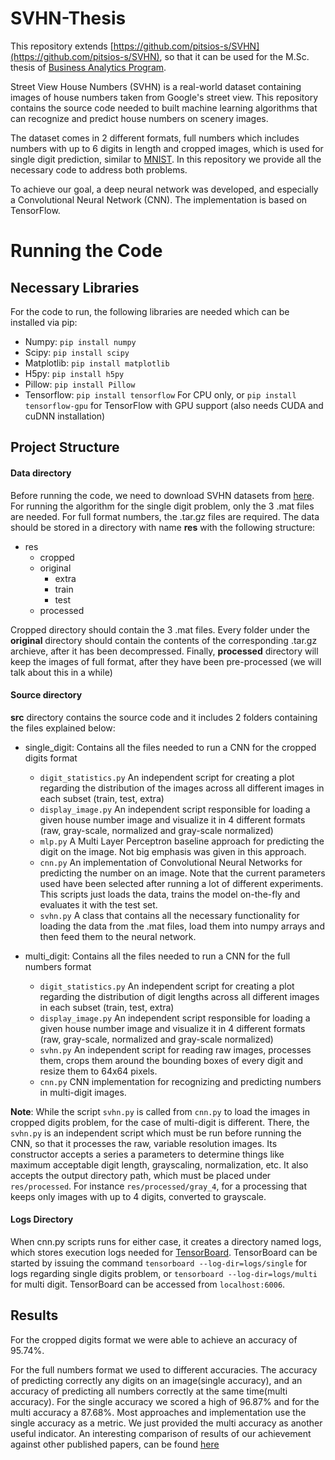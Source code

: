# SVHN-Thesis
This repository extends [https://github.com/pitsios-s/SVHN](https://github.com/pitsios-s/SVHN), so that it can be
used for the M.Sc. thesis of [Business Analytics Program](http://analytics.aueb.gr/).

Street View House Numbers (SVHN) is a real-world dataset containing images of house numbers taken from Google's street view. This repository contains the source code needed to built machine learning algorithms that can recognize and predict house numbers on scenery images.

The dataset comes in 2 different formats, full numbers which includes numbers with up to 6 digits in length and cropped images, which is used for single digit prediction, similar to [MNIST](http://yann.lecun.com/exdb/mnist/). In this repository we provide all the necessary code to address both problems.

To achieve our goal, a deep neural network was developed, and especially a Convolutional Neural Network (CNN). The implementation is based on TensorFlow.

# Running the Code

## Necessary Libraries
For the code to run, the following libraries are needed which can be installed via pip:
* Numpy: `pip install numpy`
* Scipy: `pip install scipy`
* Matplotlib: `pip install matplotlib`
* H5py: `pip install h5py`
* Pillow: `pip install Pillow`
* Tensorflow: `pip install tensorflow` For CPU only, or `pip install tensorflow-gpu` for TensorFlow with GPU support (also needs CUDA and cuDNN installation)

## Project Structure
#### Data directory
Before running the code, we need to download SVHN datasets from [here](http://ufldl.stanford.edu/housenumbers/). For running the algorithm for the single digit problem, only the 3 .mat files are needed. For full format numbers, the .tar.gz files are required. The data should be stored in a directory with name **res** with the following structure:
* res
  * cropped
  * original
    * extra
    * train
    * test
  * processed

Cropped directory should contain the 3 .mat files. Every folder under the **original** directory should contain the contents of the corresponding .tar.gz archieve, after it has been decompressed. Finally, **processed** directory will keep the images of full format, after they have been pre-processed (we will talk about this in a while)

#### Source directory
**src** directory contains the source code and it includes 2 folders containing the files explained below:

* single_digit: Contains all the files needed to run a CNN for the cropped digits format
  * `digit_statistics.py` An independent script for creating a plot regarding the distribution of the images across all different images in each subset (train, test, extra)
  * `display_image.py` An independent script responsible for loading a given house number image and visualize it in 4 different formats (raw, gray-scale, normalized and gray-scale normalized)
  * `mlp.py` A Multi Layer Perceptron baseline approach for predicting the digit on the image. Not big emphasis was given in this approach.
  * `cnn.py` An implementation of Convolutional Neural Networks for predicting the number on an image. Note that the current parameters used have been selected after running a lot of different experiments. This scripts just loads the data, trains the model on-the-fly and evaluates it with the test set.
  * `svhn.py` A class that contains all the necessary functionality for loading the data from the .mat files, load them into numpy arrays and then feed them to the neural network.

* multi_digit: Contains all the files needed to run a CNN for the full numbers format
  * `digit_statistics.py` An independent script for creating a plot regarding the distribution of digit lengths across all different images in each subset (train, test, extra)
  * `display_image.py` An independent script responsible for loading a given house number image and visualize it in 4 different formats (raw, gray-scale, normalized and gray-scale normalized)
  * `svhn.py` An independent script for reading raw images, processes them, crops them around the bounding boxes of every digit and resize them to 64x64 pixels.
  * `cnn.py` CNN implementation for recognizing and predicting numbers in multi-digit images.
  
**Note**: While the script `svhn.py` is called from `cnn.py` to load the images in cropped digits problem, for the case of multi-digit is different. There, the `svhn.py` is an independent script which must be run before running the CNN, so that it processes the raw, variable resolution images. Its constructor accepts a series a parameters to determine things like maximum acceptable digit length, grayscaling, normalization, etc. It also accepts the output directory path, which must be placed under `res/processed`. For instance `res/processed/gray_4`, for a processing that keeps only images with up to 4 digits, converted to grayscale.

#### Logs Directory
When cnn.py scripts runs for either case, it creates a directory named logs, which stores execution logs needed for [TensorBoard](https://www.tensorflow.org/get_started/summaries_and_tensorboard). TensorBoard can be started by issuing the command `tensorboard --log-dir=logs/single` for logs regarding single digits problem, or `tensorboard --log-dir=logs/multi` for multi digit. TensorBoard can be accessed from `localhost:6006`.

## Results
For the cropped digits format we were able to achieve an accuracy of 95.74%. 

For the full numbers format we used to different accuracies. The accuracy of predicting correctly any digits on an image(single accuracy), and an accuracy of predicting all numbers correctly at the same time(multi accuracy). For the single accuracy we scored a high of 96.87% and for the multi accuracy a 87.68%. Most approaches and implementation use the single accuracy as a metric. We just provided the multi accuracy as another useful indicator. An interesting comparison of results of our achievement against other published papers, can be found [here](http://rodrigob.github.io/are_we_there_yet/build/classification_datasets_results.html)
